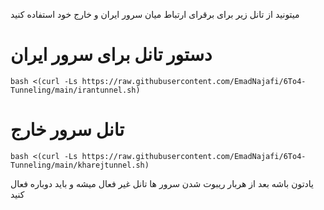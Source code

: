 میتونید از تانل زیر برای برقرای ارتباط میان سرور ایران و خارج خود استفاده کنید


# دستور تانل برای سرور ایران
```
bash <(curl -Ls https://raw.githubusercontent.com/EmadNajafi/6To4-Tunneling/main/irantunnel.sh)
```

# تانل سرور خارج 
````
bash <(curl -Ls https://raw.githubusercontent.com/EmadNajafi/6To4-Tunneling/main/kharejtunnel.sh)
````

یادتون باشه بعد از هربار ریبوت شدن سرور ها تانل غیر فعال میشه و باید دوباره فعال کنید
